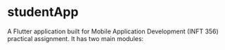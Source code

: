 # studentApp
A Flutter application built for Mobile Application Development (INFT 356) practical assignment. It has two main modules:
